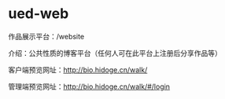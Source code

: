 # ued-web
作品展示平台：/website

介绍：公共性质的博客平台（任何人可在此平台上注册后分享作品等）

客户端预览网址：http://bio.hidoge.cn/walk/

管理端预览网址：http://bio.hidoge.cn/walk/#/login

